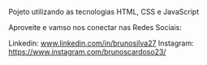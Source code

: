 Pojeto utilizando as tecnologias HTML, CSS e JavaScript

Aproveite e vamso nos conectar nas Redes Sociais:

Linkedin: www.linkedin.com/in/brunosilva27 Instagram: https://www.instagram.com/brunoscardoso23/
